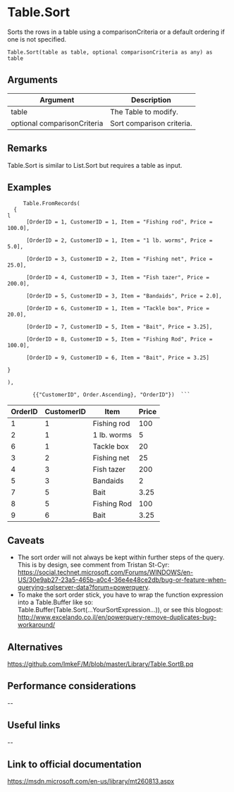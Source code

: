 # Table.Sort

Sorts the rows in a table using a comparisonCriteria or a default ordering if one is not specified.

```Table.Sort(table as table, optional comparisonCriteria as any) as table ```

## Arguments


Argument | Description
-------- | -----------
table | The Table to modify.
optional comparisonCriteria | Sort comparison criteria.

## Remarks

Table.Sort is similar to List.Sort but requires a table as input.

## Examples

```Table.Sort(  
     Table.FromRecords(  
  {  
l 
      [OrderID = 1, CustomerID = 1, Item = "Fishing rod", Price = 100.0],  
  
      [OrderID = 2, CustomerID = 1, Item = "1 lb. worms", Price = 5.0],  
  
      [OrderID = 3, CustomerID = 2, Item = "Fishing net", Price = 25.0],  
  
      [OrderID = 4, CustomerID = 3, Item = "Fish tazer", Price = 200.0],  
  
      [OrderID = 5, CustomerID = 3, Item = "Bandaids", Price = 2.0],  
  
      [OrderID = 6, CustomerID = 1, Item = "Tackle box", Price = 20.0],  
  
      [OrderID = 7, CustomerID = 5, Item = "Bait", Price = 3.25],  
  
      [OrderID = 8, CustomerID = 5, Item = "Fishing Rod", Price = 100.0],  
  
      [OrderID = 9, CustomerID = 6, Item = "Bait", Price = 3.25]  
  
}  
  
),  
  
        {{"CustomerID", Order.Ascending}, "OrderID"})  ```
````

OrderID | CustomerID | Item | Price
------- | ---------- | ---- | -----
1 | 1 | Fishing rod | 100
2 | 1 | 1 lb. worms | 5
6 | 1 | Tackle box | 20
3 | 2 | Fishing net | 25
4 | 3 | Fish tazer | 200
5 | 3 | Bandaids | 2
7 | 5 | Bait | 3.25
8 | 5 | Fishing Rod | 100
9 | 6 | Bait | 3.25


## Caveats
- The sort order will not always be kept within further steps of the query. This is by design, see comment from Tristan St-Cyr: https://social.technet.microsoft.com/Forums/WINDOWS/en-US/30e9ab27-23a5-465b-a0c4-36e4e48ce2db/bug-or-feature-when-querying-sqlserver-data?forum=powerquery.
- To make the sort order stick, you have to wrap the function expression into a Table.Buffer like so: Table.Buffer(Table.Sort(...YourSortExpression...)), or see this blogpost: http://www.excelando.co.il/en/powerquery-remove-duplicates-bug-workaround/


## Alternatives
https://github.com/ImkeF/M/blob/master/Library/Table.SortB.pq

## Performance considerations
--
## Useful links
--
## Link to official documentation
https://msdn.microsoft.com/en-us/library/mt260813.aspx
